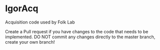 # IgorAcq
Acquisition code used by Folk Lab

Create a Pull request if you have changes to the code that needs to be implemented.
DO NOT commit any changes directly to the master branch, create your own branch!
